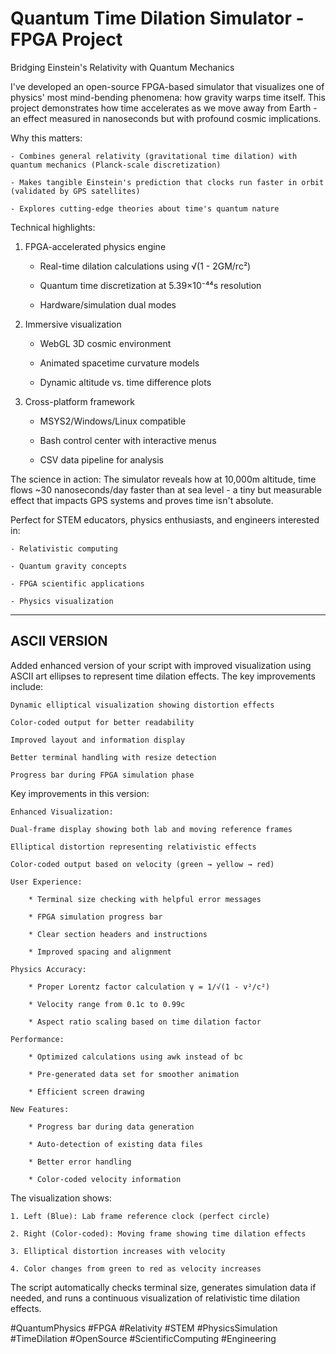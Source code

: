 # Quantum Time Dilation Simulator - FPGA Project

Bridging Einstein's Relativity with Quantum Mechanics

I've developed an open-source FPGA-based simulator that visualizes one of physics' most mind-bending phenomena: how gravity warps time itself. This project demonstrates how time accelerates as we move away from Earth - an effect measured in nanoseconds but with profound cosmic implications.

Why this matters:

    - Combines general relativity (gravitational time dilation) with quantum mechanics (Planck-scale discretization)

    - Makes tangible Einstein's prediction that clocks run faster in orbit (validated by GPS satellites)

    - Explores cutting-edge theories about time's quantum nature

Technical highlights:

1. FPGA-accelerated physics engine

   - Real-time dilation calculations using √(1 - 2GM/rc²)

   - Quantum time discretization at 5.39×10⁻⁴⁴s resolution

   - Hardware/simulation dual modes

2. Immersive visualization

    - WebGL 3D cosmic environment

    - Animated spacetime curvature models

    - Dynamic altitude vs. time difference plots

3. Cross-platform framework

    - MSYS2/Windows/Linux compatible

    - Bash control center with interactive menus

    - CSV data pipeline for analysis

The science in action:
The simulator reveals how at 10,000m altitude, time flows ~30 nanoseconds/day faster than at sea level - a tiny but measurable effect that impacts GPS systems and proves time isn't absolute.

Perfect for STEM educators, physics enthusiasts, and engineers interested in:

    - Relativistic computing

    - Quantum gravity concepts

    - FPGA scientific applications

    - Physics visualization

----------------------------------
ASCII VERSION
----------------------------------

Added enhanced version of your script with improved visualization using ASCII art ellipses to represent time dilation effects. The key improvements include:

    Dynamic elliptical visualization showing distortion effects

    Color-coded output for better readability

    Improved layout and information display

    Better terminal handling with resize detection

    Progress bar during FPGA simulation phase

Key improvements in this version:

    Enhanced Visualization:

    Dual-frame display showing both lab and moving reference frames

    Elliptical distortion representing relativistic effects

    Color-coded output based on velocity (green → yellow → red)

    User Experience:

        * Terminal size checking with helpful error messages

        * FPGA simulation progress bar

        * Clear section headers and instructions

        * Improved spacing and alignment

    Physics Accuracy:

        * Proper Lorentz factor calculation γ = 1/√(1 - v²/c²)

        * Velocity range from 0.1c to 0.99c

        * Aspect ratio scaling based on time dilation factor

    Performance:

        * Optimized calculations using awk instead of bc

        * Pre-generated data set for smoother animation

        * Efficient screen drawing

    New Features:

        * Progress bar during data generation

        * Auto-detection of existing data files

        * Better error handling

        * Color-coded velocity information

The visualization shows:

    1. Left (Blue): Lab frame reference clock (perfect circle)

    2. Right (Color-coded): Moving frame showing time dilation effects

    3. Elliptical distortion increases with velocity

    4. Color changes from green to red as velocity increases

The script automatically checks terminal size, generates simulation data if needed, and runs a continuous visualization of relativistic time dilation effects.



#QuantumPhysics #FPGA #Relativity #STEM #PhysicsSimulation #TimeDilation #OpenSource #ScientificComputing #Engineering
